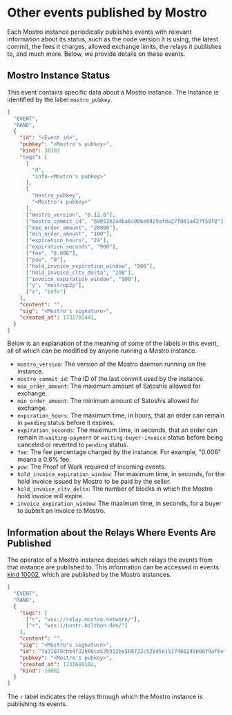 # Other events published by Mostro

Each Mostro instance periodically publishes events with relevant information about its status, such as the code version it is using, the latest commit, the fees it charges, allowed exchange limits, the relays it publishes to, and much more. Below, we provide details on these events.

## Mostro Instance Status

This event contains specific data about a Mostro instance. The instance is identified by the label `mostro_pubkey`.

```json
[
  "EVENT",
  "RAND",
  {
    "id": "<Event id>",
    "pubkey": "<Mostro's pubkey>",
    "kind": 38383
    "tags": [
      [
        "d",
        "info-<Mostro's pubkey>"
      ],
      [
        "mostro_pubkey",
        "<Mostro's pubkey>"
      ],
      ["mostro_version", "0.12.8"],
      ["mostro_commit_id", "69052b2adba6c006e6929afda27f041a427f58f8"],
      ["max_order_amount", "20000"],
      ["min_order_amount", "100"],
      ["expiration_hours", "24"],
      ["expiration_seconds", "900"],
      ["fee", "0.006"],
      ["pow", "0"],
      ["hold_invoice_expiration_window", "900"],
      ["hold_invoice_cltv_delta", "298"],
      ["invoice_expiration_window", "900"],
      ["y", "mostrop2p"],
      ["z", "info"]
    ],
    "content": "",
    "sig": "<Mostro's signature>",
    "created_at": 1731701441,
  }
]
```

Below is an explanation of the meaning of some of the labels in this event, all of which can be modified by anyone running a Mostro instance.

- `mostro_version`: The version of the Mostro daemon running on the instance.
- `mostro_commit_id`: The ID of the last commit used by the instance.
- `max_order_amount`: The maximum amount of Satoshis allowed for exchange.
- `min_order_amount`: The minimum amount of Satoshis allowed for exchange.
- `expiration_hours`: The maximum time, in hours, that an order can remain in `pending` status before it expires.
- `expiration_seconds`: The maximum time, in seconds, that an order can remain in `waiting-payment` or `waiting-buyer-invoice` status before being canceled or reverted to `pending` status.
- `fee`: The fee percentage charged by the instance. For example, "0.006" means a 0.6% fee.
- `pow`: The Proof of Work required of incoming events.
- `hold_invoice_expiration_window`: The maximum time, in seconds, for the hold invoice issued by Mostro to be paid by the seller.
- `hold_invoice_cltv_delta`: The number of blocks in which the Mostro hold invoice will expire.
- `invoice_expiration_window`: The maximum time, in seconds, for a buyer to submit an invoice to Mostro.

## Information about the Relays Where Events Are Published

The operator of a Mostro instance decides which relays the events from that instance are published to. This information can be accessed in events [kind 10002](https://github.com/nostr-protocol/nips/blob/master/65.md), which are published by the Mostro instances.

```json
[
  "EVENT",
  "RAND",
  {
    "tags": [
      ["r", "wss://relay.mostro.network/"],
      ["r", "wss://nostr.bilthon.dev/"]
    ],
    "content": "",
    "sig": "<Mostro's signature>",
    "id": "7a31879cbb4f32b86ca535912ba568722c52845e1517468249b66f9af6eff05c",
    "pubkey": "<Mostro's pubkey>",
    "created_at": 1731680102,
    "kind": 10002
  }
]
```

The `r` label indicates the relays through which the Mostro instance is publishing its events.
